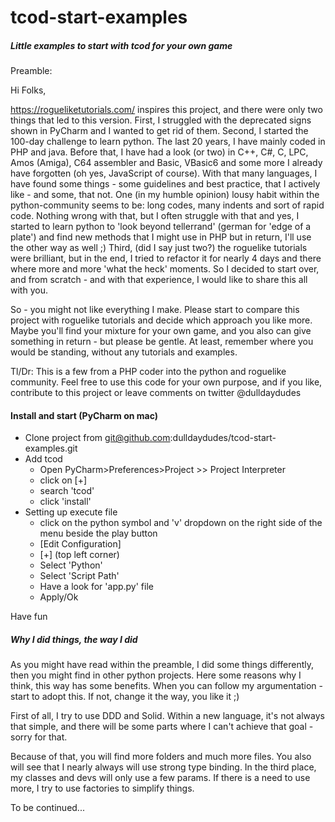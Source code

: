 # tcod-start-examples

##### Little examples to start with tcod for your own game

Preamble:

Hi Folks,

https://rogueliketutorials.com/ inspires this project, and there were only two things that led to this version.
First, I struggled with the deprecated signs shown in PyCharm and I wanted to get rid of them.
Second, I started the 100-day challenge to learn python. The last 20 years, I have mainly coded in PHP and java. Before that, I have had a look (or two) in C++, C#, C, LPC, Amos (Amiga), C64 assembler and Basic, VBasic6 and some more I already have forgotten (oh yes, JavaScript of course). With that many languages, I have found some things - some guidelines and best practice, that I actively like - and some, that not. One (in my humble opinion) lousy habit within the python-community seems to be: long codes, many indents and sort of rapid code. Nothing wrong with that, but I often struggle with that and yes, I started to learn python to 'look beyond tellerrand' (german for 'edge of a plate') and find new methods that I might use in PHP but in return, I'll use the other way as well ;)
Third, (did I say just two?) the roguelike tutorials were brilliant, but in the end, I tried to refactor it for nearly 4 days and there where more and more 'what the heck' moments. So I decided to start over, and from scratch - and with that experience, I would like to share this all with you.

So - you might not like everything I make. Please start to compare this project with roguelike tutorials and decide which approach you like more. Maybe you'll find your mixture for your own game, and you also can give something in return - but please be gentle. At least, remember where you would be standing, without any tutorials and examples.

Tl/Dr: This is a few from a PHP coder into the python and roguelike community. Feel free to use this code for your own purpose, and if you like, contribute to this project or leave comments on twitter @dulldaydudes

#### Install and start (PyCharm on mac)

- Clone project from git@github.com:dulldaydudes/tcod-start-examples.git
- Add tcod
  - Open PyCharm>Preferences>Project >> Project Interpreter
  - click on [+]
  - search 'tcod'
  - click 'install'
- Setting up execute file
  - click on the python symbol and 'v' dropdown on the right side of the menu beside the play button
  - [Edit Configuration]
  - [+] (top left corner)
  - Select 'Python'
  - Select 'Script Path'
  - Have a look for 'app.py' file
  - Apply/Ok
  
Have fun

##### Why I did things, the way I did

As you might have read within the preamble, I did some things differently, then you might find in other python projects. Here some reasons why I think, this way has some benefits. When you can follow my argumentation - start to adopt this. If not, change it the way, you like it ;)

First of all, I try to use DDD and Solid. Within a new language, it's not always that simple, and there will be some parts where I can't achieve that goal - sorry for that. 

Because of that, you will find more folders and much more files. You also will see that I nearly always will use strong type binding. In the third place, my classes and devs will only use a few params. If there is a need to use more, I try to use factories to simplify things.

To be continued...
